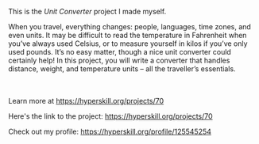This is the *Unit Converter* project I made myself.


<p>When you travel, everything changes: people, languages, time zones, and even units. It may be difficult to read the temperature in Fahrenheit when you’ve always used Celsius, or to measure yourself in kilos if you’ve only used pounds. It’s no easy matter, though a nice unit converter could certainly help! In this project, you will write a converter that handles distance, weight, and temperature units – all the traveller’s essentials.</p><br/><br/>Learn more at <a href="https://hyperskill.org/projects/70?utm_source=ide&utm_medium=ide&utm_campaign=ide&utm_content=project-card">https://hyperskill.org/projects/70</a>

Here's the link to the project: https://hyperskill.org/projects/70

Check out my profile: https://hyperskill.org/profile/125545254